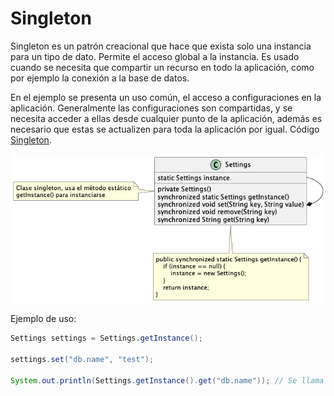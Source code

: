 # Singleton

Singleton es un patrón creacional que hace que exista solo una instancia para un tipo de dato.
Permite el acceso global a la instancia. Es usado cuando se necesita que compartir un recurso en todo la aplicación,
como por ejemplo la conexión a la base de datos. 

En el ejemplo se presenta un uso común, el acceso a configuraciones en la aplicación.
Generalmente las configuraciones son compartidas, y se necesita acceder a ellas desde cualquier
punto de la aplicación, además es necesario que estas se actualizen para toda la aplicación por igual. Código [Singleton](https://github.com/sauljabin/java-design-patterns/tree/main/src/main/java/pattern/creational/singleton).

![singleton](https://raw.githubusercontent.com/sauljabin/java-design-patterns/main/plantuml/creational/singleton.png)

Ejemplo de uso:

```java
Settings settings = Settings.getInstance();

settings.set("db.name", "test");

System.out.println(Settings.getInstance().get("db.name")); // Se llama al método getInstance de nuevo. Salida: test
```